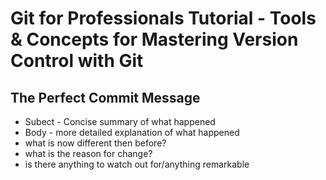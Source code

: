 # Git for Professionals Tutorial - Tools & Concepts for Mastering Version Control with Git

## The Perfect Commit Message

- Subect - Concise summary of what happened
- Body - more detailed explanation of what happened
- what is now different then before?
- what is the reason for change?
- is there anything to watch out for/anything remarkable
